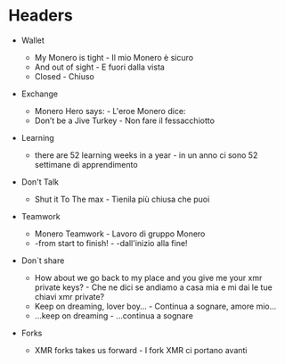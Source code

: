 ﻿# Headers

- Wallet
  * My Monero is tight - Il mio Monero è sicuro
  * And out of sight - E fuori dalla vista
  * Closed - Chiuso

- Exchange
  * Monero Hero says: - L'eroe Monero dice:
  * Don’t be a Jive Turkey - Non fare il fessacchiotto


- Learning
  * there are 52 learning weeks in a year - in un anno ci sono 52 settimane di apprendimento


- Don't Talk
  * Shut it To The max - Tienila più chiusa che puoi


- Teamwork
  * Monero Teamwork - Lavoro di gruppo Monero
  * -from start to finish! - -dall'inizio alla fine!


- Don´t share
  * How about we go back to my place and you give me your xmr private keys? - Che ne dici se andiamo a casa mia e mi dai le tue chiavi xmr private?
  * Keep on dreaming, lover boy… - Continua a sognare, amore mio...
  * ...keep on dreaming - ...continua a sognare

- Forks
  * XMR forks takes us forward - I fork XMR ci portano avanti
